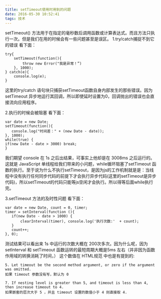 ```yaml
---
title: setTimeout使用时用到的问题
date: 2016-05-30 10:52:41
tags: 技术
---
```


setTimeout() 方法用于在指定的毫秒数后调用函数或计算表达式。而且方法只执行一次。但是我们在用的时候会有一些问题甚至是误区。
1.try/catch捕捉不到它的错误
看下面：
```
try{
    setTimeout(function(){
        throw new Error("我是异常！”)
    }, 1000);
} catch(e){
    console.log(e);
}
```

这里的try/catch 语句块只捕获setTimeout函数自身内部发生的那些错误。因为setTimeout 异步地运行其回调，所以即使延时设置为0，回调抛出的错误也会直接流向应用程序。

2.执行的时候会被阻塞
看下面：
```
var date = new Date;
setTimeout(function(){
   console.log("时间差：" + (new Date - date));
}, 1000);
while(true) {
if(new Date - date > 3000) break;
}
```
我们期望 console 在 1s 之后出结果，可事实上他却是在 3008ms 之后运行的。这就是 JavaScript 单线程给我们带来的小问题，while循环阻塞了setTimeout 函数的执行。至于说为什么不执行setTimeout，是因为js的工作机制就是是：当线程中没有执行任何同步代码的前提下才会执行异步代码(这里的setTimeout是异步代码)，所以setTimeout的代码只能等js空闲才会执行。所以得等后面while执行完。

3.setTimeout 方法的及时性问题
看下面：
```
var date = new Date, count = 0, timer;
timer = setInterval(function (){
   if(new Date - date > 1000) {
       clearInterval(timer), console.log('执行次数:'  + count);
   }
   count++;
}, 0);
```
测试结果可以看出来 1s 中运行的次数大概在 200次多次。因为什么呢，因为setInterval 和 setTimeout 函数运转的最短周期大概是5ms 左右（并非因为函数作用域的转换消耗了时间，）
这个数值在 HTML规范 中也是有提到的:

```
5. Let timeout be the second method argument, or zero if the argument was omitted.
如果 timeout 参数没有写，默认为 0

7. If nesting level is greater than 5, and timeout is less than 4, then increase timeout to 4.
如果嵌套的层次大于 5 ，并且 timeout 设置的数值小于 4 则直接取 4.
```